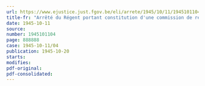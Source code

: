 ```yaml
---
url: https://www.ejustice.just.fgov.be/eli/arrete/1945/10/11/1945101104/justel
title-fr: "Arrêté du Régent portant constitution d'une commission de révision des cadres des départements ministériels"
date: 1945-10-11
source:
number: 1945101104
page: 888888
case: 1945-10-11/04
publication: 1945-10-20
starts:
modifies:
pdf-original:
pdf-consolidated:
---
```


